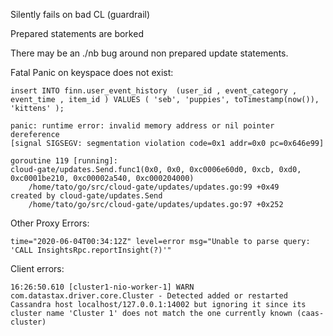 Silently fails on bad CL (guardrail)


Prepared statements are borked

There may be an ./nb bug around non prepared update statements.

Fatal Panic on keyspace does not exist:

    insert INTO finn.user_event_history  (user_id , event_category , event_time , item_id ) VALUES ( 'seb', 'puppies', toTimestamp(now()), 'kittens' );



```
panic: runtime error: invalid memory address or nil pointer dereference
[signal SIGSEGV: segmentation violation code=0x1 addr=0x0 pc=0x646e99]

goroutine 119 [running]:
cloud-gate/updates.Send.func1(0x0, 0x0, 0xc0006e60d0, 0xcb, 0xd0, 0xc0001be210, 0xc00002a540, 0xc000204000)
	/home/tato/go/src/cloud-gate/updates/updates.go:99 +0x49
created by cloud-gate/updates.Send
	/home/tato/go/src/cloud-gate/updates/updates.go:97 +0x252
```



Other Proxy Errors:

    time="2020-06-04T00:34:12Z" level=error msg="Unable to parse query: 'CALL InsightsRpc.reportInsight(?)'"

Client errors:

    16:26:50.610 [cluster1-nio-worker-1] WARN  com.datastax.driver.core.Cluster - Detected added or restarted Cassandra host localhost/127.0.0.1:14002 but ignoring it since its cluster name 'Cluster 1' does not match the one currently known (caas-cluster)


